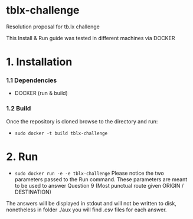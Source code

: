 # tblx-challenge
Resolution proposal for tb.lx challenge

This Install & Run guide was tested in different machines via DOCKER

# 1. Installation

  ### 1.1 Dependencies
   - DOCKER (run & build)
  
  ### 1.2 Build
  Once the repository is cloned browse to the directory and run:

  - ```sudo docker -t build tblx-challenge```

 # 2. Run
  
  - ```sudo docker run -e -e tblx-challenge```
  Please notice the two parameters passed to the Run command. 
  These parameters are meant to be used to answer Question 9 (Most punctual route given ORIGIN / DESTINATION)
  
  The answers will be displayed in stdout and will not be written to disk, nonetheless in folder ./aux you will find .csv files 
  for each answer.
  


